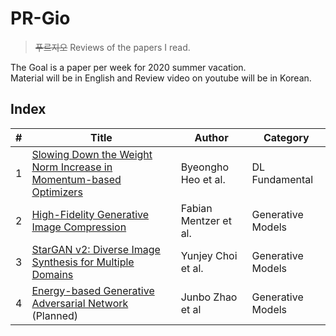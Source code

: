 
# PR-Gio
> ~~푸르지오~~ Reviews of the papers I read.

The Goal is a paper per week for 2020 summer vacation.   
Material will be in English and Review video on youtube will be in Korean.

## Index
| # | Title | Author | Category |
| - | -- | -- | -- |
| 1 | [Slowing Down the Weight Norm Increase in Momentum-based Optimizers](https://arxiv.org/abs/2006.08217) | Byeongho Heo et al. | DL Fundamental |
| 2 | [High-Fidelity Generative Image Compression](https://arxiv.org/abs/2006.09965) | Fabian Mentzer et al. | Generative Models |
| 3 | [StarGAN v2: Diverse Image Synthesis for Multiple Domains](https://arxiv.org/abs/1912.01865) | Yunjey Choi et al. | Generative Models |
| 4 | [Energy-based Generative Adversarial Network](https://arxiv.org/abs/1609.03126) (Planned) | Junbo Zhao et al | Generative Models |
